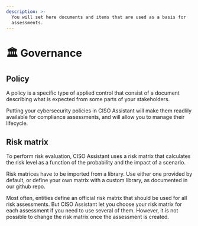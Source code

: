 ```yaml
---
description: >-
  You will set here documents and items that are used as a basis for
  assessments.
---
```


# 🏛️ Governance

## Policy

A policy is a specific type of applied control that consist of a document describing what is expected from some parts of your stakeholders.

Putting your cybersecurity policies in CISO Assistant will make them readlily available for compliance assessments, and will allow you to manage their lifecycle.

## Risk matrix

To perform risk evaluation, CISO Assistant uses a risk matrix that calculates the risk level as a function of the probability and the impact of a scenario.

Risk matrices have to be imported from a library. Use either one provided by default, or define your own matrix with a custom library, as documented in our github repo.

Most often, entities define an official risk matrix that should be used for all risk assessments. But CISO Assistant let you choose your risk matrix for each assessment if you need to use several of them. However, it is not possible to change the risk matrix once the assessment is created.
